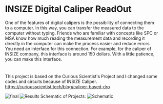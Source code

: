 # INSIZE Digital Caliper ReadOut
One of the features of digital calipers is the possibility of connecting them to a computer. In this way, you can transfer the measured data to the computer without typing. Friends who are familiar with concepts like SPC or MSA know how much reading the measurement data and recording it directly in the computer can make the process easier and reduce errors. You need an interface for this connection. For example, for the caliper of INSIZE company, this interface is around 150 dollars. With a little patience, you can make this interface.
#
This project is based on the Curious Scientist's Project and I changed some codes and circuits because of INSIZE Caliper.
https://curiousscientist.tech/blog/caliper-based-dro

![final](https://user-images.githubusercontent.com/4406327/224682633-5c9f7f4e-7946-4b47-8845-6b75ea930aaf.jpeg)
![Results](https://user-images.githubusercontent.com/4406327/224627864-90071a15-cd46-4c38-a2d5-5713857dbb9c.jpeg)
Schematic of Projects:
![Schematic](https://user-images.githubusercontent.com/4406327/224628284-c323db76-a3b1-4632-b005-3a536cdd90eb.jpg)
